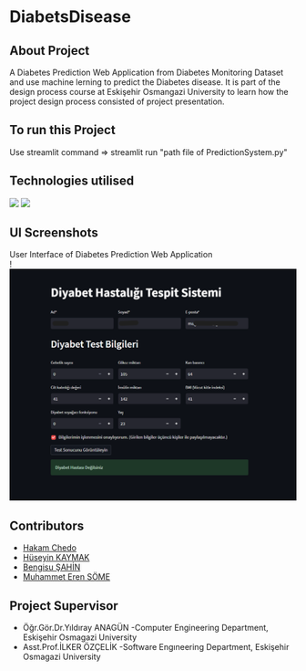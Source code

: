 # DiabetsDisease

## About Project
A Diabetes Prediction Web Application from Diabetes Monitoring Dataset and use machine lerning to predict the Diabetes disease. It is part of the design process course at Eskişehir Osmangazi University to learn how the project design process consisted of project presentation.

## To run this Project
Use streamlit command => streamlit run "path file of PredictionSystem.py"

## Technologies utilised
<div id="badges">
  <img src="https://img.shields.io/badge/python-3670A0?style=for-the-badge&logo=python&logoColor=ffdd54" />
  <img src="https://img.shields.io/badge/-Streamlit-red" />
</div>

## UI Screenshots
User Interface of Diabetes Prediction Web Application </br>
!![Screenshot](Screenshots/UI.png)

## Contributors
* [Hakam Chedo](https://github.com/H4K4M)
* [Hüseyin KAYMAK](https://github.com/hsynkmk)
* [Bengisu ŞAHİN](https://github.com/bengisu-sahin)
* [Muhammet Eren SÖME](https://github.com/erensome)

## Project Supervisor
* Öğr.Gör.Dr.Yıldıray ANAGÜN -Computer Engineering Department, Eskişehir Osmagazi University
* Asst.Prof.İLKER ÖZÇELİK -Software Engıneering Department, Eskişehir Osmagazi University  

